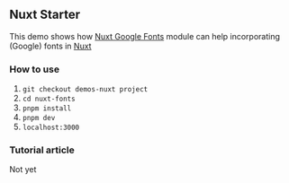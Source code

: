 ## Nuxt Starter
This demo shows how [Nuxt Google Fonts](https://google-fonts.nuxtjs.org/) module can help incorporating (Google) fonts in [Nuxt](https://nuxt.com/)

### How to use
1. `git checkout demos-nuxt project`
2. `cd nuxt-fonts`
3. `pnpm install`
4. `pnpm dev` 
5. `localhost:3000` 

### Tutorial article
Not yet
